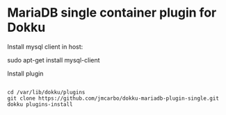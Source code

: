 MariaDB single container plugin for Dokku
========================

Install mysql client in host:

sudo apt-get install mysql-client

Install plugin

```

cd /var/lib/dokku/plugins
git clone https://github.com/jmcarbo/dokku-mariadb-plugin-single.git
dokku plugins-install

```
